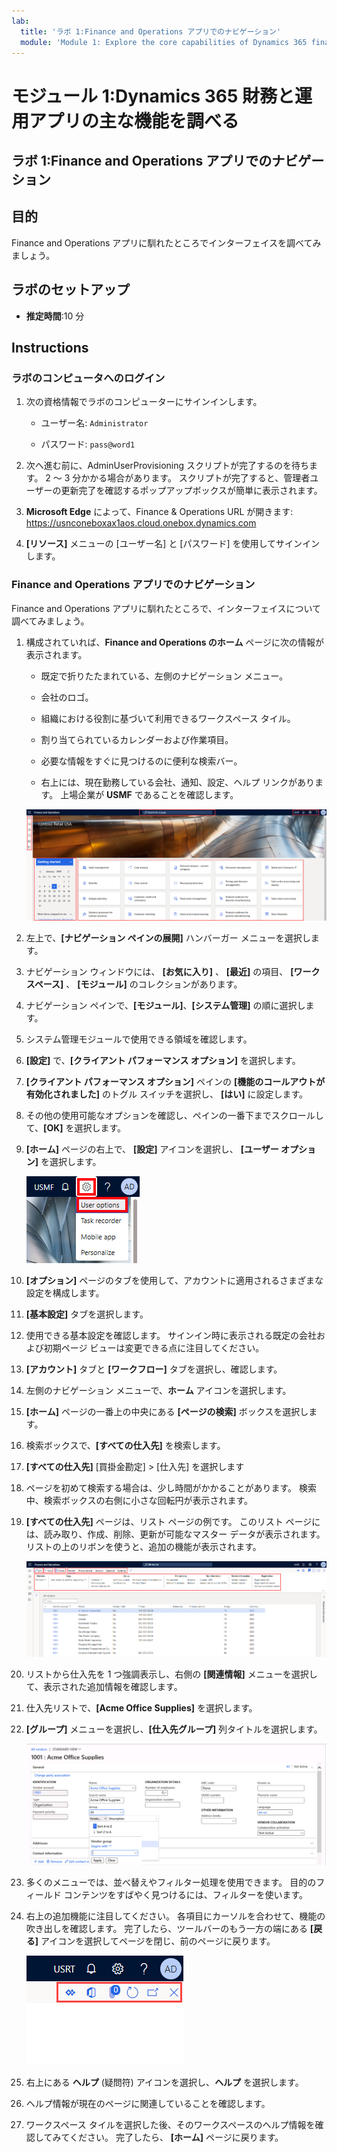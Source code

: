 ```yaml
---
lab:
  title: 'ラボ 1:Finance and Operations アプリでのナビゲーション'
  module: 'Module 1: Explore the core capabilities of Dynamics 365 finance and operations apps'
---
```


# モジュール 1:Dynamics 365 財務と運用アプリの主な機能を調べる

## ラボ 1:Finance and Operations アプリでのナビゲーション

## 目的

Finance and Operations アプリに馴れたところでインターフェイスを調べてみましょう。

## ラボのセットアップ

- **推定時間**:10 分

## Instructions

### ラボのコンピュータへのログイン

1.  次の資格情報でラボのコンピューターにサインインします。

    - ユーザー名: `Administrator`

    - パスワード: `pass@word1`

1.  次へ進む前に、AdminUserProvisioning スクリプトが完了するのを待ちます。 2 ～ 3 分かかる場合があります。 スクリプトが完了すると、管理者ユーザーの更新完了を確認するポップアップボックスが簡単に表示されます。 

1.  **Microsoft Edge** によって、Finance & Operations URL が開きます: <https://usnconeboxax1aos.cloud.onebox.dynamics.com>

1.  **[リソース]** メニューの [ユーザー名] と [パスワード] を使用してサインインします。 


### Finance and Operations アプリでのナビゲーション

Finance and Operations アプリに馴れたところで、インターフェイスについて調べてみましょう。

1.  構成されていれば、**Finance and Operations のホーム** ページに次の情報が表示されます。

    - 既定で折りたたまれている、左側のナビゲーション メニュー。

    - 会社のロゴ。

    - 組織における役割に基づいて利用できるワークスペース タイル。

    - 割り当てられているカレンダーおよび作業項目。

    - 必要な情報をすぐに見つけるのに便利な検索バー。

    - 右上には、現在勤務している会社、通知、設定、ヘルプ リンクがあります。 上場企業が **USMF** であることを確認します。

    ![領域が強調表示された、Dynamics 365 財務と運用ホーム ページのスクリーンショット。](./media/lab-navigate-finance-and-operations-apps-04.png)

2.  左上で、**[ナビゲーション ペインの展開]** ハンバーガー メニューを選択します。

3.  ナビゲーション ウィンドウには、 **[お気に入り]** 、 **[最近]** の項目、 **[ワークスペース]** 、 **[モジュール]** のコレクションがあります。

4.  ナビゲーション ペインで、**[モジュール]**、**[システム管理]** の順に選択します。

5.  システム管理モジュールで使用できる領域を確認します。

6.  **[設定]** で、**[クライアント パフォーマンス オプション]** を選択します。

7.  **[クライアント パフォーマンス オプション]** ペインの **[機能のコールアウトが有効化されました]** のトグル スイッチを選択し、 **[はい]** に設定します。

8.  その他の使用可能なオプションを確認し、ペインの一番下までスクロールして、**[OK]** を選択します。

9.  **[ホーム]** ページの右上で、 **[設定]** アイコンを選択し、 **[ユーザー オプション]** を選択します。

    ![設定アイコンとユーザー オプション ドロップダウン リストのスクリーンショット。](./media/lab-navigate-finance-and-operations-apps-05.png)

10. **[オプション]** ページのタブを使用して、アカウントに適用されるさまざまな設定を構成します。

11. **[基本設定]** タブを選択します。

12. 使用できる基本設定を確認します。 サインイン時に表示される既定の会社および初期ページ ビューは変更できる点に注目してください。

13. **[アカウント]** タブと **[ワークフロー]** タブを選択し、確認します。

14. 左側のナビゲーション メニューで、**ホーム** アイコンを選択します。

15. **[ホーム]** ページの一番上の中央にある **[ページの検索]** ボックスを選択します。

16. 検索ボックスで、**[すべての仕入先]** を検索します。

17. **[すべての仕入先]** [買掛金勘定] > [仕入先] を選択します

18. ページを初めて検索する場合は、少し時間がかかることがあります。 検索中、検索ボックスの右側に小さな回転円が表示されます。

19. **[すべての仕入先]** ページは、リスト ページの例です。 このリスト ページには、読み取り、作成、削除、更新が可能なマスター データが表示されます。 リストの上のリボンを使うと、追加の機能が表示されます。

    ![メニュー機能が強調表示されている「すべての仕入先」リストのスクリーンショット。](./media/lab-navigate-finance-and-operations-apps-06.png)

20. リストから仕入先を 1 つ強調表示し、右側の **[関連情報]** メニューを選択して、表示された追加情報を確認します。

21. 仕入先リストで、**[Acme Office Supplies]** を選択します。

22. **[グループ]** メニューを選択し、**[仕入先グループ]** 列タイトルを選択します。

    ![Acme Office Supplies の仕入先グループ列タイトルのスクリーンショット。](./media/lab-navigate-finance-and-operations-apps-07.png)

23. 多くのメニューでは、並べ替えやフィルター処理を使用できます。 目的のフィールド コンテンツをすばやく見つけるには、フィルターを使います。

24. 右上の追加機能に注目してください。 各項目にカーソルを合わせて、機能の吹き出しを確認します。 完了したら、ツールバーのもう一方の端にある **[戻る]** アイコンを選択してページを閉じ、前のページに戻ります。

    ![[一覧] ページの右上にあるメニューのスクリーンショット。[Power Apps]、[Office アプリ]、[添付ファイルのドキュメント]、[ページの更新]、[新しいウィンドウで開く]、[閉じる] の各ボタンに接続するためのその他の機能を示しています。](./media/lab-navigate-finance-and-operations-apps-08.png)

25. 右上にある **ヘルプ** (疑問符) アイコンを選択し、**ヘルプ** を選択します。

26. ヘルプ情報が現在のページに関連していることを確認します。

27. ワークスペース タイルを選択した後、そのワークスペースのヘルプ情報を確認してみてください。 完了したら、 **[ホーム]** ページに戻ります。

